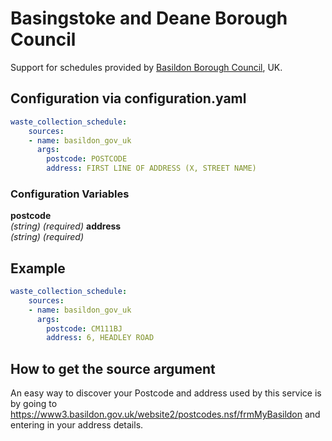 # Basingstoke and Deane Borough Council

Support for schedules provided by [Basildon Borough Council](https://www3.basildon.gov.uk/website2/postcodes.nsf/frmMyBasildon), UK.

## Configuration via configuration.yaml

```yaml
waste_collection_schedule:
    sources:
    - name: basildon_gov_uk
      args:
        postcode: POSTCODE
        address: FIRST LINE OF ADDRESS (X, STREET NAME)
```

### Configuration Variables

**postcode**  
*(string) (required)*
**address**  
*(string) (required)*

## Example

```yaml
waste_collection_schedule:
    sources:
    - name: basildon_gov_uk
      args:
        postcode: CM111BJ
        address: 6, HEADLEY ROAD
```

## How to get the source argument

An easy way to discover your Postcode and address used by this service is by going to <https://www3.basildon.gov.uk/website2/postcodes.nsf/frmMyBasildon> and entering in your address details.